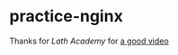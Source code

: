 # practice-nginx

Thanks for *Lath Academy* for [a good
video](https://www.youtube.com/watch?v=7VAI73roXaY&t=642s)

